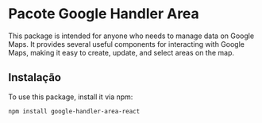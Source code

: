 # Pacote Google Handler Area

This package is intended for anyone who needs to manage data on Google Maps. It provides several useful components for interacting with Google Maps, making it easy to create, update, and select areas
on the map.

## Instalação

To use this package, install it via npm:

```bash
npm install google-handler-area-react
```
